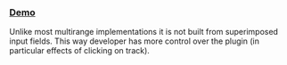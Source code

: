 ### [Demo](https://smuszel.github.io/multi-range/)

Unlike most multirange implementations it is not built from superimposed input fields. 
This way developer has more control over the plugin (in particular effects of clicking on track).
